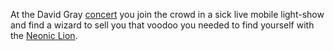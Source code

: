 At the David Gray [concert](https://www.youtube.com/watch?v=uGm5z8sJAFM) you join the 
crowd in a sick live mobile light-show and find a wizard to sell you that voodoo you needed 
to find yourself with the [Neonic Lion](http://www.neonic-live.com/).